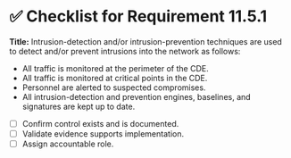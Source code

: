 # ✅ Checklist for Requirement 11.5.1

**Title:** Intrusion-detection and/or intrusion-prevention techniques are used to detect and/or prevent intrusions into the network as follows:
- All traffic is monitored at the perimeter of the CDE. 
- All traffic is monitored at critical points in the CDE. 
- Personnel are alerted to suspected compromises. 
- All intrusion-detection and prevention engines, baselines, and signatures are kept up to date.

- [ ] Confirm control exists and is documented.
- [ ] Validate evidence supports implementation.
- [ ] Assign accountable role.
